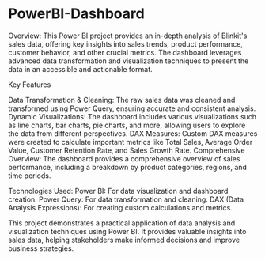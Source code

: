 # PowerBI-Dashboard

Overview:
This Power BI project provides an in-depth analysis of Blinkit's sales data, offering key insights into sales trends, product performance, customer behavior, and other crucial metrics. The dashboard leverages advanced data transformation and visualization techniques to present the data in an accessible and actionable format.


Key Features 

Data Transformation & Cleaning: The raw sales data was cleaned and transformed using Power Query, ensuring accurate and consistent analysis.
Dynamic Visualizations: The dashboard includes various visualizations such as line charts, bar charts, pie charts, and more, allowing users to explore the data from different perspectives.
DAX Measures: Custom DAX measures were created to calculate important metrics like Total Sales, Average Order Value, Customer Retention Rate, and Sales Growth Rate.
Comprehensive Overview: The dashboard provides a comprehensive overview of sales performance, including a breakdown by product categories, regions, and time periods.

Technologies Used:
Power BI: For data visualization and dashboard creation.
Power Query: For data transformation and cleaning.
DAX (Data Analysis Expressions): For creating custom calculations and metrics.


This project demonstrates a practical application of data analysis and visualization techniques using Power BI. It provides valuable insights into sales data, helping stakeholders make informed decisions and improve business strategies.
